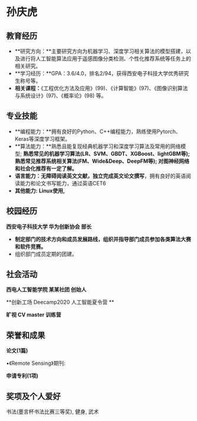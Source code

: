 # 孙庆虎

## 教育经历

- **研究方向：**主要研究方向为机器学习、深度学习相关算法的模型搭建，以及进行将人工智能算法应用于遥感图像分类检测、个性化推荐系统等任务上的相关研究。 
- **学习经历：**GPA：3.6/4.0，排名2/94，获得西安电子科技大学优秀研究生称号等。
- **相关课程：**《工程优化方法及应用》(99)、《计算智能》(97)、《图像识别算法与系统设计》(97)、《概率论》(98) 等。

## 专业技能

- **编程能力：**拥有良好的Python、C++编程能力，熟练使用Pytorch、Keras等深度学习框架。 
- **算法能力：**熟悉且能复现经典机器学习和深度学习算法及常用的网络模型; **熟悉常见的机器学习算法(LR、SVM、GBDT、XGBoost、lightGBM等); 熟悉常见推荐系统相关算法(FM、Wide&Deep、DeepFM等); 对图神经网络和社会化推荐有一定了解。** 
- **语言能力：无障碍阅读英文文献，独立完成英文论文撰写**，拥有良好的英语阅读能力和论文书写能力，通过英语CET6 
- **其他能力:** **Linux使用,** 

##  校园经历

**西安电子科技大学 华为创新协会 部长**

- **制定部门的技术方向和成员发展路线，组织并指导部门成员参加各类算法大赛和软件竞赛。**
- 组织部门成员定期的团建。 

## 社会活动

**西电人工智能学院  某某社团  创始人**

**创新工场 Deecamp2020 人工智能夏令营 **  

**旷视 CV master 训练营** 

## 荣誉和成果

**论文(1篇)**

 •《Remote Sensing》期刊:

**申请专利(1项)**



## 奖项及个人爱好

书法(墨言杯书法比赛三等奖), 健身, 武术

